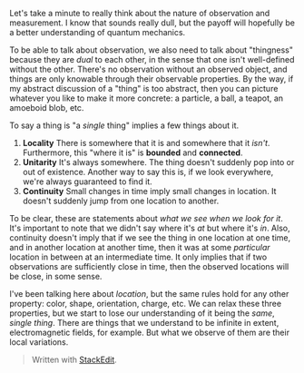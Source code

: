 Let's take a minute to really think about the nature of observation and measurement. I know that sounds really dull, but the payoff will hopefully be a better understanding of quantum mechanics.

To be able to talk about observation, we also need to talk about "thingness" because they are *dual* to each other, in the sense that one isn't well-defined without the other. There's no observation without an observed object, and things are only knowable through their observable properties. By the way, if my abstract discussion of a "thing" is too abstract, then you can picture whatever you like to make it more concrete: a particle, a ball, a teapot, an amoeboid blob, etc.

To say a thing is "a *single* thing" implies a few things about it. 
1. **Locality**
There is somewhere that it is and somewhere that it *isn't*. Furthermore, this "where it is" is **bounded** and **connected**.
2. **Unitarity**
It's always somewhere. The thing doesn't suddenly pop into or out of existence. Another way to say this is, if we look everywhere, we're always guaranteed to find it.
3. **Continuity**
Small changes in time imply small changes in location. It doesn't suddenly jump from one location to another.

To be clear, these are statements about *what we see when we look for it*. It's important to note that we didn't say where it's *at* but where it's *in*. Also, continuity doesn't imply that if we see the thing in one location at one time, and in another location at another time, then it was at some *particular* location in between at an intermediate time. It only implies that if two observations are sufficiently close in time, then the observed locations will be close, in some sense.

I've been talking here about *location*, but the same rules hold for any other property: color, shape, orientation, charge, etc. We can relax these three properties, but we start to lose our understanding of it being the *same*, *single* *thing*. There are things that we understand to be infinite in extent, electromagnetic fields, for example. But what we observe of them are their local variations.




> Written with [StackEdit](https://stackedit.io/).
<!--stackedit_data:
eyJoaXN0b3J5IjpbLTkyNzQ3MzUxNywtMTM1MDg3OTMwMywtNT
Y1NDg1NjQ4LC0xOTU5NjAxNzAzLC0xMDA1Mjk5NTI2LDU2MTk3
NTM5MCwtMTQxNzkxMjcyOCwtMTk3NDE4MjA2MCwtNTY2Mjc3MT
Q2LC0xOTQ0MTk2ODc0XX0=
-->